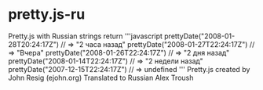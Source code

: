 pretty.js-ru
============

Pretty.js with Russian strings return
'''javascript
prettyDate("2008-01-28T20:24:17Z") // => "2 часа назад"
prettyDate("2008-01-27T22:24:17Z") // => "Вчера"
prettyDate("2008-01-26T22:24:17Z") // => "2 дня назад"
prettyDate("2008-01-14T22:24:17Z") // => "2 недели назад"
prettyDate("2007-12-15T22:24:17Z") // => undefined
'''
Pretty.js created by John Resig (ejohn.org)
Translated to Russian Alex Troush
